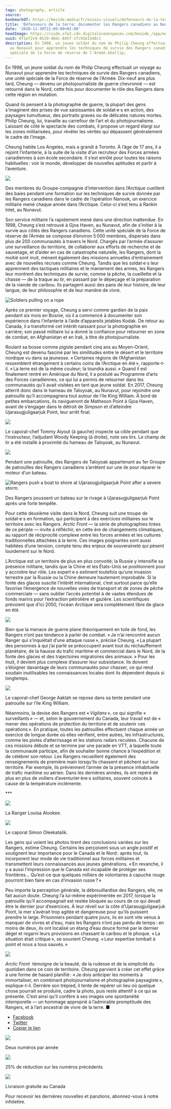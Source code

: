```yaml
---
tags: photography, article
source:
bookmarkOf: https://beside.media/fr/essais-visuels/defenseurs-de-la-terre/
title: 'Défenseurs de la terre: documenter les Rangers canadiens au Nunavut'
date: '2020-11-30T21:09:00+02:00'
headImage: https://cside.sfo2.cdn.digitaloceanspaces.com/beside_/app/www/2020/10/003-20170827-RangerPatrol-0013-flat.jpg
uuid: 071ef2c9-0529-48dc-845f-1fc93e1548c1
description: En 1998, un jeune soldat du nom de Philip Cheung effectuait un voyage
  au Nunavut pour apprendre les techniques de survie des Rangers canadiens, une unité
  spéciale de la Force de réserve de l'Armée.&hellip;
---
```


En 1998, un jeune soldat du nom de Philip Cheung effectuait un voyage au Nunavut pour apprendre les techniques de survie des Rangers canadiens, une unité spéciale de la Force de réserve de l'Armée. Dix-neuf ans plus tard, Cheung — devenu un photojournaliste de guerre chevronné — est retourné dans le Nord, cette fois pour documenter le rôle des Rangers dans cette région en mutation.

Quand ils pensent à la photographie de guerre, la plupart des gens s’imaginent des prises de vue saisissantes de soldat·e·s en action, des paysages tumultueux, des portraits graves ou de délicates natures mortes. Philip Cheung, lui, travaille au carrefour de l’art et du photojournalisme. Laissant de côté le spectacle des combats, il propose un regard élargi sur les zones militarisées, pour révéler les vérités qui dépassent généralement le cadre de l’image.

Cheung habite Los Angeles, mais a grandi à Toronto. À l’âge de 17 ans, il a rejoint l’infanterie, à la suite de la visite d’un recruteur des Forces armées canadiennes à son école secondaire. Il s’est enrôlé pour toutes les raisons habituelles : voir le monde, développer de nouvelles aptitudes et partir à l’aventure.

![](https://cside.sfo2.cdn.digitaloceanspaces.com/beside_/app/www/2020/10/017-20170817-OpNanook-0056-flat-1024x683.jpg)

Des membres du Groupe-compagnie d’intervention dans l’Arctique cueillent des baies pendant une formation sur les techniques de survie donnée par les Rangers canadiens dans le cadre de l’opération Nanook, un exercice militaire mené chaque année dans l’Arctique. Celui-ci s’est tenu à Rankin Inlet, au Nunavut.

Son service militaire l’a rapidement mené dans une direction inattendue. En 1998, Cheung s’est retrouvé à Gjoa Haven, au Nunavut, afin de s’initier à la survie aux côtés des Rangers canadiens. Cette unité spéciale de la Force de réserve de l’Armée se compose d’environ 5 000 membres, dispersés dans plus de 200 communautés à travers le Nord. Chargés par l’armée d’assurer une surveillance du territoire, de collaborer aux efforts de recherche et de sauvetage, et d’aider en cas de catastrophe naturelle, les Rangers, dont la moitié sont inuit, mènent également des missions annuelles d’entrainement avec de nouvelles recrues comme Cheung. Tandis que les soldat·e·s leur apprennent des tactiques militaires et le maniement des armes, les Rangers leur montrent des techniques de survie, comme la pêche, la cueillette et la chasse — de la traque au tir, en passant par le dépeçage et la préparation de la viande de caribou. Ils partagent aussi des pans de leur histoire, de leur langue, de leur philosophie et de leur manière de vivre.

![Soldiers pulling on a rope](https://cside.sfo2.cdn.digitaloceanspaces.com/beside_/app/www/2020/10/003-20170827-RangerPatrol-0013-flat.jpg)

Après ce premier voyage, Cheung a servi comme gardien de la paix pendant six mois en Bosnie, où il a commencé à documenter son expérience dans l’infanterie à l’aide d’appareils jetables Kodak. De retour au Canada, il a transformé cet intérêt naissant pour la photographie en carrière; son passé militaire lui a donné la confiance pour retourner en zone de combat, en Afghanistan et en Irak, à titre de photojournaliste.

Roulant sa bosse comme pigiste pendant cinq ans au Moyen-Orient, Cheung est devenu fasciné par les similitudes entre le désert et le territoire nordique vu dans sa jeunesse. « Certaines régions de l’Afghanistan ressemblent étrangement à certains coins de l’Arctique en été », rapporte-t-il. « La terre est de la même couleur; la toundra aussi. » Quand il est finalement rentré en Amérique du Nord, il a postulé au Programme d’arts des Forces canadiennes, ce qui lui a permis de retourner dans les communautés qu’il avait visitées en tant que jeune soldat. En 2017, Cheung atterrit donc dans le hameau de Taloyoak, au Nunavut, pour rejoindre une patrouille qu’il accompagnera tout autour de l’ile King William. À bord de petites embarcations, ils navigueront de Matheson Point à Gjoa Haven, avant de s’engager dans le détroit de Simpson et d’atteindre Ujarasugjuligaarjuk Point, leur arrêt final.

![](https://cside.sfo2.cdn.digitaloceanspaces.com/beside_/app/www/2020/10/029-20170820-Taloyoak-0110-flat-720x480.jpg)

Le caporal-chef Tommy Aiyout (à gauche) inspecte sa cible pendant que l’instructeur, l’adjudant Woody Keeping (à droite), note ses tirs. Le champ de tir a été installé à proximité du hameau de Taloyoak, au Nunavut.

![](https://cside.sfo2.cdn.digitaloceanspaces.com/beside_/app/www/2020/10/038-20170822-RangerPatrol-0113-flat-720x480.jpg)

Pendant une patrouille, des Rangers de Taloyoak appartenant au 1er Groupe de patrouilles des Rangers canadiens s’arrêtent sur une ile pour réparer le moteur d’un bateau.

![Rangers push a boat to shore at Ujarasugjuligaarjuk Point after a severe storm.](https://cside.sfo2.cdn.digitaloceanspaces.com/beside_/app/www/2020/10/022-20170830-RangerPatrol-0080-flat-720x480.jpg)

Des Rangers poussent un bateau sur le rivage à Ujarasugjuligaarjuk Point après une forte tempête.

Pour cette deuxième visite dans le Nord, Cheung suit une troupe de soldat·e·s en formation, qui participent à des exercices militaires sur le territoire avec les Rangers. _Arctic Front_ — la série de photographies tirées de ce périple — invite à réfléchir, en cette ère de changements climatiques, au rapport de réciprocité complexe entre les forces armées et les cultures traditionnelles attachées à la terre. Ces images poignantes sont aussi habitées d’une tension, compte tenu des enjeux de souveraineté qui pèsent lourdement sur le Nord.

L’Arctique est un territoire de plus en plus convoité; la Russie y intensifie sa présence militaire, tandis que la Chine et les États-Unis se positionnent pour y accroitre leur rôle. Les expert·e·s estiment toutefois qu’une invasion terrestre par la Russie ou la Chine demeure hautement improbable. Si la fonte des glaces suscite l’intérêt international, c’est surtout parce qu’elle favorise l’émergence de nouvelles voies de transport et de zones de pêche commerciale — sans oublier l’accès potentiel à de vastes étendues de fonds marins pour l’extraction pétrolière et gazière. Les scientifiques prévoient que d’ici 2050, l’océan Arctique sera complètement libre de glace en été.

![](https://cside.sfo2.cdn.digitaloceanspaces.com/beside_/app/www/2020/10/20170820-Taloyoak-0112-flat.jpg)

Bien que la menace de guerre plane théoriquement en toile de fond, les Rangers n’ont pas tendance à parler de combat. « Je n’ai rencontré aucun Ranger qui s’inquiétait d’une attaque russe », précise Cheung. « La plupart des personnes à qui j’ai parlé se préoccupent avant tout du réchauffement planétaire, de la hausse du trafic maritime et commercial dans le Nord, de la fonte des glaces et des trajectoires migratoires des animaux. » Pour les Inuit, il devient plus complexe d’assurer leur subsistance. Ils doivent s’éloigner davantage de leurs communautés pour chasser, ce qui rend soudain inutilisables les connaissances locales dont ils dépendent depuis si longtemps.

![](https://cside.sfo2.cdn.digitaloceanspaces.com/beside_/app/www/2020/10/039-20170824-RangerPatrol-0030-flat-1024x683.jpg)

Le caporal-chef George Aaklah se repose dans sa tente pendant une patrouille sur l’ile King William.

Néanmoins, la devise des Rangers est « _Vigilans_ », ce qui signifie « surveillants » — et, selon le gouvernement du Canada, leur travail est de « mener des opérations de protection du territoire et de soutenir ces opérations ». En pratique, toutes les patrouilles effectuent chaque année un exercice de longue durée où elles vérifient, entre autres, les infrastructures, comme les pistes d’atterrissage et les stations radars reculées. Chacune de ces missions débute et se termine par une parade en VTT, à laquelle toute la communauté participe, afin de souhaiter bonne chance à l’expédition et de célébrer son retour. Les Rangers recueillent également des renseignements de première main lorsqu’ils chassent et pêchent sur leur territoire. Par exemple, ils préviennent l’armée de la présence inhabituelle de trafic maritime ou aérien. Dans les dernières années, ils ont repéré de plus en plus de voiliers d’aventurier·ère·s solitaires, souvent coincés à cause de la température inclémente.

\*\*\*

![](https://cside.sfo2.cdn.digitaloceanspaces.com/beside_/app/www/2020/10/026-20170826-RangerPatrol-0305-683x1024.jpg)

La Ranger Louisa Alookee.

![](https://cside.sfo2.cdn.digitaloceanspaces.com/beside_/app/www/2020/10/036-20170826-RangerPatrol-0605-flat-683x1024.jpg)

Le caporal Simon Oleekatalik.

Les gens qui voient les photos tirent des conclusions variées sur les Rangers, estime Cheung. Certains les perçoivent sous un angle positif et soulignent leur importance pour le Canada et le Nord : après tout, ils incorporent leur mode de vie traditionnel aux forces militaires et transmettent leurs connaissances aux jeunes générations. « En revanche, il y a aussi l’impression que le Canada est incapable de protéger ses frontières… Qu’est-ce que quelques milliers de volontaires à capuche rouge pourront bien faire en cas d’invasion russe ? »

Peu importe la perception générale, la débrouillardise des Rangers, elle, ne fait aucun doute. Cheung l’a lui-même expérimentée en 2017, lorsque la patrouille qu’il accompagnait est restée bloquée au cours de ce qui devait être le dernier jour d’exercices. À leur réveil sur la côte d’Ujarasugjuligaarjuk Point, la mer s’avérait trop agitée et dangereuse pour qu’ils puissent prendre le large. Prisonniers pendant quatre jours, ils en sont vite venus à manquer de vivres et d’eau, mais les Rangers n’ont pas perdu de temps : en moins de deux, ils ont localisé un étang d’eau douce formé par le dernier dégel et regarni leurs provisions en chassant le caribou et le phoque. « La situation était critique », se souvient Cheung. « Leur expertise tombait à point et nous a tous sauvés. »

![](https://cside.sfo2.cdn.digitaloceanspaces.com/beside_/app/www/2020/10/044-20170823-RangerPatrol-0409-flat.jpg)

_Arctic Front_  témoigne de la beauté, de la rudesse et de la simplicité du quotidien dans ce coin de territoire. Cheung parvient à créer cet effet grâce à une forme de hasard planifié : « Je dois anticiper les moments à immortaliser, en combinant photojournalisme et photographie paysagiste », explique-t-il. Derrière son trépied, il tente de repérer un lieu où quelque chose pourrait se produire, cadre la photo, puis reste attentif à ce qui se présente. C’est ainsi qu’il confère à ses images une spontanéité intemporelle — un hommage approprié à l’admirable promptitude des Rangers, et à l’art ancestral de vivre de la terre. ■

*   [Facebook](#)
*   [Twitter](https://twitter.com/intent/tweet?text=D%C3%A9fenseurs%20de%20la%20terre&url=https%3A%2F%2Fbeside.media%2Ffr%2Freportages%2Fdefenseurs-de-la-terre%2F&via=beside_media)
*   [Copier le lien](#)

![](https://beside.media/wp-content/themes/new-theme/dist/images/tuile-icon-1.png)

Deux numéros par année

![](https://beside.media/wp-content/themes/new-theme/dist/images/tuile-icon-2.png)

25% de réduction sur les numéros précédents

![](https://beside.media/wp-content/themes/new-theme/dist/images/tuile-icon-3.png)

Livraison gratuite au Canada

Pour recevoir les dernières nouvelles et parutions, abonnez-vous à notre infolettre.